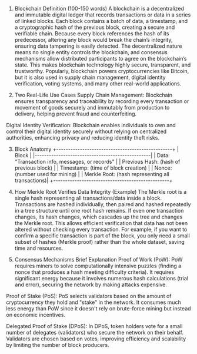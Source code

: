 1. Blockchain Definition (100-150 words)
A blockchain is a decentralized and immutable digital ledger that records transactions or data in a series of linked blocks. Each block contains a batch of data, a timestamp, and a cryptographic hash of the previous block, creating a secure and verifiable chain. Because every block references the hash of its predecessor, altering any block would break the chain’s integrity, ensuring data tampering is easily detected. The decentralized nature means no single entity controls the blockchain, and consensus mechanisms allow distributed participants to agree on the blockchain’s state. This makes blockchain technology highly secure, transparent, and trustworthy. Popularly, blockchain powers cryptocurrencies like Bitcoin, but it is also used in supply chain management, digital identity verification, voting systems, and many other real-world applications.

2. Two Real-Life Use Cases
Supply Chain Management: Blockchain ensures transparency and traceability by recording every transaction or movement of goods securely and immutably from production to delivery, helping prevent fraud and counterfeiting.

Digital Identity Verification: Blockchain enables individuals to own and control their digital identity securely without relying on centralized authorities, enhancing privacy and reducing identity theft risks.

3. Block Anatomy
+-------------------------------------------------+
|                     Block                       |
|-------------------------------------------------|
| Data: "Transaction info, messages, or records" |
| Previous Hash: (hash of previous block)         |
| Timestamp: (time of block creation)              |
| Nonce: (number used for mining)                   |
| Merkle Root: (hash representing all transactions)|
+-------------------------------------------------+
4. How Merkle Root Verifies Data Integrity (Example)
The Merkle root is a single hash representing all transactions/data inside a block. Transactions are hashed individually, then paired and hashed repeatedly in a tree structure until one root hash remains. If even one transaction changes, its hash changes, which cascades up the tree and changes the Merkle root. This allows efficient verification that data has not been altered without checking every transaction. For example, if you want to confirm a specific transaction is part of the block, you only need a small subset of hashes (Merkle proof) rather than the whole dataset, saving time and resources.

5. Consensus Mechanisms Brief Explanation
Proof of Work (PoW): PoW requires miners to solve computationally intensive puzzles (finding a nonce that produces a hash meeting difficulty criteria). It requires significant energy because it involves numerous hash calculations (trial and error), securing the network by making attacks expensive.

Proof of Stake (PoS): PoS selects validators based on the amount of cryptocurrency they hold and "stake" in the network. It consumes much less energy than PoW since it doesn't rely on brute-force mining but instead on economic incentives.

Delegated Proof of Stake (DPoS): In DPoS, token holders vote for a small number of delegates (validators) who secure the network on their behalf. Validators are chosen based on votes, improving efficiency and scalability by limiting the number of block producers.
